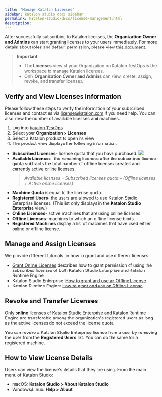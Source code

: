 ```yaml
---
title: "Manage Katalon Licenses"
sidebar: katalon_studio_docs_sidebar
permalink: katalon-studio/docs/license-management.html
description:
---
```


After successfully subscribing to Katalon licenses, the **Organization Owner and Admins** can start granting licenses to your users immediately. For more details about roles and default permission, please view [this document](hhttps://docs.katalon.com/katalon-analytics/docs/kt-user-role-permission.html).

> **Important**:
>
> * The **Licenses** view of your Organization on Katalon TestOps is the workspace to manage Katalon licenses.
> * Only **Organization Owner and Admins** can view, create, assign, revoke, and transfer licenses.

## Verify and View Licenses Information

Please follow these steps to verify the information of your subscribed licenses and contact us via license@katalon.com if you need help. You can also view the number of available licenses and machines.

1. Log into [Katalon TestOps](https://analytics.katalon.com/home)
2. Select your **Organization > Licenses**
3. Select a Katalon product to open its view
4. The product view displays the following information:
* **Subscribed Licenses**- license quota that you have purchased.
   <img src="https://github.com/katalon-studio/docs-images/raw/master/katalon-studio/docs/license-mgt/license.png" width="" height="">
* **Available Licenses**- the remaining licenses after the subscribed license quota subtracts the total number of offline licenses created and currently active online licenses.
  > *Available licenses = Subscribed licenses quota – (Offline licenses + Active online licenses)*
* **Machine Quota** is equal to the license quota.
* **Registered Users**- the users are allowed to use Katalon Studio Enterprise licenses. (This list only displays in the **Katalon Studio Enterprise** view.)
* **Online Licenses**- active machines that are using online licenses.
* **Offline Licenses**- machines to which an offline license binds.
* **Registered Machines** display a list of  machines that have used either online or offline license.

## Manage and Assign Licenses

We provide different tutorials on how to grant and use different licenses:

* [Grant Online Licenses](https://docs.katalon.com/katalon-studio/docs/use-online-license.html) describes how to grant permission of using the subscribed licenses of both Katalon Studio Enterprise and Katalon Runtime Engine
* Katalon Studio Enterprise: [How to grant and use an Offline License](https://docs.katalon.com/katalon-studio/docs/how-to-create-kse-offline-license.html)
* Katalon Runtime Engine: [How to grant and use an Offline License](https://docs.katalon.com/katalon-studio/docs/how-to-create-kse-offline-license.html)

## Revoke and Transfer Licenses

Only **online** licenses of Katalon Studio Enterprise and Katalon Runtime Engine are transferable among the organization's registered users as long as the active licenses do not exceed the license quota.

You can revoke a Katalon Studio Enterprise license from a user by removing the user from the **Registered Users** list. You can do the same for a registered machine.

## How to View License Details

Users can view the license's details that they are using. From the main menu of Katalon Studio:

* macOS: **Katalon Studio > About Katalon Studio**
* Windows/Linux: **Help > About**
